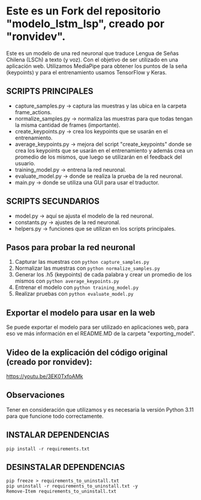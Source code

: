 # Este es un Fork del repositorio "modelo_lstm_lsp", creado por "ronvidev".
Este es un modelo de una red neuronal que traduce Lengua de Señas Chilena (LSCh) a texto (y voz). Con el objetivo de ser utilizado en una aplicación web. Utilizamos MediaPipe para obtener los puntos de la seña (keypoints) y para el entrenamiento usamos TensorFlow y Keras.

## SCRIPTS PRINCIPALES
- capture_samples.py → captura las muestras y las ubica en la carpeta frame_actions.
- normalize_samples.py → normaliza las muestras para que todas tengan la misma cantidad de frames (importante).
- create_keypoints.py → crea los keypoints que se usarán en el entrenamiento.
- average_keypoints.py → mejora del script "create_keypoints" donde se crea los keypoints que se usarán en el entrenamiento y además crea un promedio de los mismos, que luego se utilizarán en el feedback del usuario.
- training_model.py → entrena la red neuronal.
- evaluate_model.py → donde se realiza la prueba de la red neuronal.
- main.py → donde se utiliza una GUI para usar el traductor.

## SCRIPTS SECUNDARIOS
- model.py → aquí se ajusta el modelo de la red neuronal.
- constants.py → ajustes de la red neuronal.
- helpers.py → funciones que se utilizan en los scripts principales.

## Pasos para probar la red neuronal
1. Capturar las muestras con ```python capture_samples.py```
2. Normalizar las muestras con ```python normalize_samples.py```
2. Generar los .h5 (keypoints) de cada palabra y crear un promedio de los mismos con ```python average_keypoints.py```
3. Entrenar el modelo con ```python training_model.py```
4. Realizar pruebas con ```python evaluate_model.py```

## Exportar el modelo para usar en la web
Se puede exportar el modelo para ser utilizado en aplicaciones web, para eso ve más información en el README.MD de la carpeta "exporting_model".

## Video de la explicación del código original (creado por ronvidev):
https://youtu.be/3EK0TxfoAMk

## Observaciones
Tener en consideración que utilizamos y es necesaria la versión Python 3.11 para que funcione todo correctamente.

## INSTALAR DEPENDENCIAS
```pip install -r requirements.txt```

## DESINSTALAR DEPENDENCIAS
```
pip freeze > requirements_to_uninstall.txt
pip uninstall -r requirements_to_uninstall.txt -y
Remove-Item requirements_to_uninstall.txt
```

